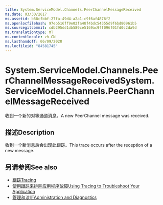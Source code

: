 ```yaml
---
title: System.ServiceModel.Channels.PeerChannelMessageReceived
ms.date: 03/30/2017
ms.assetid: b68cfbbf-27fa-49d4-a2a1-c9f6af4876f2
ms.openlocfilehash: 97eb516ff9e02fa48f4bdc54355d9f6bd80961b5
ms.sourcegitcommit: cdb295dd1db589ce5169ac9ff096f01fd0c2da9d
ms.translationtype: MT
ms.contentlocale: zh-CN
ms.lasthandoff: 06/09/2020
ms.locfileid: "84581745"
---
```

# <a name="systemservicemodelchannelspeerchannelmessagereceived"></a><span data-ttu-id="3054d-102">System.ServiceModel.Channels.PeerChannelMessageReceived</span><span class="sxs-lookup"><span data-stu-id="3054d-102">System.ServiceModel.Channels.PeerChannelMessageReceived</span></span>
<span data-ttu-id="3054d-103">收到一个新的对等通道消息。</span><span class="sxs-lookup"><span data-stu-id="3054d-103">A new PeerChannel message was received.</span></span>  
  
## <a name="description"></a><span data-ttu-id="3054d-104">描述</span><span class="sxs-lookup"><span data-stu-id="3054d-104">Description</span></span>  
 <span data-ttu-id="3054d-105">收到一个新消息后会出现此跟踪。</span><span class="sxs-lookup"><span data-stu-id="3054d-105">This trace occurs after the reception of a new message.</span></span>  
  
## <a name="see-also"></a><span data-ttu-id="3054d-106">另请参阅</span><span class="sxs-lookup"><span data-stu-id="3054d-106">See also</span></span>

- [<span data-ttu-id="3054d-107">跟踪</span><span class="sxs-lookup"><span data-stu-id="3054d-107">Tracing</span></span>](index.md)
- [<span data-ttu-id="3054d-108">使用跟踪来排除应用程序故障</span><span class="sxs-lookup"><span data-stu-id="3054d-108">Using Tracing to Troubleshoot Your Application</span></span>](using-tracing-to-troubleshoot-your-application.md)
- [<span data-ttu-id="3054d-109">管理和诊断</span><span class="sxs-lookup"><span data-stu-id="3054d-109">Administration and Diagnostics</span></span>](../index.md)
